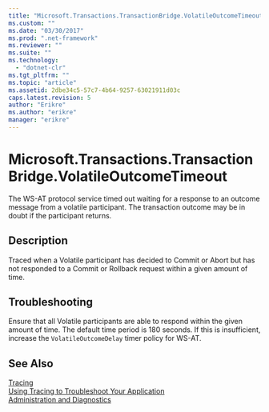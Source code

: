 ```yaml
---
title: "Microsoft.Transactions.TransactionBridge.VolatileOutcomeTimeout"
ms.custom: ""
ms.date: "03/30/2017"
ms.prod: ".net-framework"
ms.reviewer: ""
ms.suite: ""
ms.technology: 
  - "dotnet-clr"
ms.tgt_pltfrm: ""
ms.topic: "article"
ms.assetid: 2dbe34c5-57c7-4b64-9257-63021911d03c
caps.latest.revision: 5
author: "Erikre"
ms.author: "erikre"
manager: "erikre"
---
```

# Microsoft.Transactions.TransactionBridge.VolatileOutcomeTimeout
The WS-AT protocol service timed out waiting for a response to an outcome message from a volatile participant. The transaction outcome may be in doubt if the participant returns.  
  
## Description  
 Traced when a Volatile participant has decided to Commit or Abort but has not responded to a Commit or Rollback request within a given amount of time.  
  
## Troubleshooting  
 Ensure that all Volatile participants are able to respond within the given amount of time. The default time period is 180 seconds.  If this is insufficient, increase the `VolatileOutcomeDelay` timer policy for WS-AT.  
  
## See Also  
 [Tracing](../../../../../docs/framework/wcf/diagnostics/tracing/index.md)   
 [Using Tracing to Troubleshoot Your Application](../../../../../docs/framework/wcf/diagnostics/tracing/using-tracing-to-troubleshoot-your-application.md)   
 [Administration and Diagnostics](../../../../../docs/framework/wcf/diagnostics/index.md)
